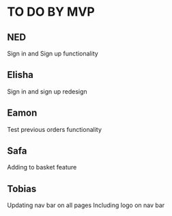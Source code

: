 # TO DO BY MVP
## NED
Sign in and Sign up functionality

## Elisha
Sign in and sign up redesign

## Eamon 
Test previous orders functionality

## Safa
Adding to basket feature

## Tobias
Updating nav bar on all pages
Including logo on nav bar

